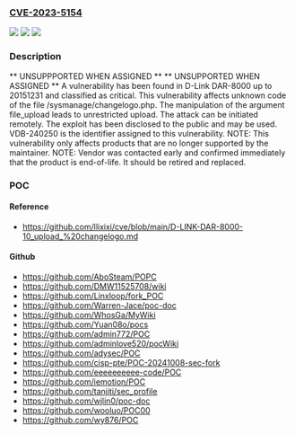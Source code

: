### [CVE-2023-5154](https://cve.mitre.org/cgi-bin/cvename.cgi?name=CVE-2023-5154)
![](https://img.shields.io/static/v1?label=Product&message=DAR-8000&color=blue)
![](https://img.shields.io/static/v1?label=Version&message=%3D%2020151231%20&color=brighgreen)
![](https://img.shields.io/static/v1?label=Vulnerability&message=CWE-434%20Unrestricted%20Upload&color=brighgreen)

### Description

** UNSUPPPORTED WHEN ASSIGNED ** ** UNSUPPORTED WHEN ASSIGNED ** A vulnerability has been found in D-Link DAR-8000 up to 20151231 and classified as critical. This vulnerability affects unknown code of the file /sysmanage/changelogo.php. The manipulation of the argument file_upload leads to unrestricted upload. The attack can be initiated remotely. The exploit has been disclosed to the public and may be used. VDB-240250 is the identifier assigned to this vulnerability. NOTE: This vulnerability only affects products that are no longer supported by the maintainer. NOTE: Vendor was contacted early and confirmed immediately that the product is end-of-life. It should be retired and replaced.

### POC

#### Reference
- https://github.com/llixixi/cve/blob/main/D-LINK-DAR-8000-10_upload_%20changelogo.md

#### Github
- https://github.com/AboSteam/POPC
- https://github.com/DMW11525708/wiki
- https://github.com/Linxloop/fork_POC
- https://github.com/Warren-Jace/poc-doc
- https://github.com/WhosGa/MyWiki
- https://github.com/Yuan08o/pocs
- https://github.com/admin772/POC
- https://github.com/adminlove520/pocWiki
- https://github.com/adysec/POC
- https://github.com/cisp-pte/POC-20241008-sec-fork
- https://github.com/eeeeeeeeee-code/POC
- https://github.com/iemotion/POC
- https://github.com/tanjiti/sec_profile
- https://github.com/wjlin0/poc-doc
- https://github.com/wooluo/POC00
- https://github.com/wy876/POC

